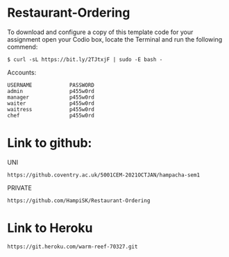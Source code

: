 # Restaurant-Ordering

To download and configure a copy of this template code for your assignment open your Codio box, locate the Terminal and run the following commend:

```shell
$ curl -sL https://bit.ly/2TJtxjF | sudo -E bash -
```

Accounts:

```
USERNAME            PASSWORD
admin               p455w0rd
manager             p455w0rd
waiter              p455w0rd
waitress            p455w0rd
chef                p455w0rd
```

# Link to github:

UNI
```
https://github.coventry.ac.uk/5001CEM-2021OCTJAN/hampacha-sem1
```

PRIVATE
```
https://github.com/HampiSK/Restaurant-Ordering
```

# Link to Heroku

```
https://git.heroku.com/warm-reef-70327.git
```